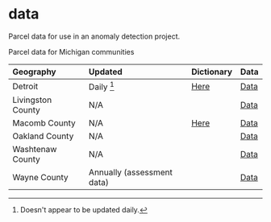 # data
Parcel data for use in an anomaly detection project. 

Parcel data for Michigan communities

| Geography | Updated         | Dictionary | Data| 
|:--        |:--              |:--         |:--  |
| Detroit   | Daily [^1]       |[Here](https://data.detroitmi.gov/datasets/detroitmi::parcels-2/about#Here) |[Data](https://data.detroitmi.gov/datasets/parcels-2/explore?location=42.344810%2C-83.151039%2C12.96#Data) |
|Livingston County| N/A |         |[Data](https://milivcounty.gov/gis/#Data)|
|Macomb County| N/A | [Here](https://macomb-county-open-data-portal-mcmap.hub.arcgis.com/datasets/MCMAP::macomb-county-tax-parcels/about#Here) |[Data](https://macomb-county-open-data-portal-mcmap.hub.arcgis.com/datasets/MCMAP::macomb-county-tax-parcels/explore?location=42.670131%2C-82.984615%2C16.67&showTable=true#Data)|
| Oakland County| N/A           |        | [Data](https://accessoakland.oakgov.com/apps/oakgov::property-gateway/about#Data)        |
| Washtenaw County|  N/A          |        |  [Data](https://ewashtenaw.sharefile.com/share/view/s5770550a0a10456a88b9d4415a01f681#Data)        |
| Wayne County| Annually (assessment data)          |        | [Data](https://www.waynecounty.com/departments/mb/assessment-equalization.aspx#Data) |
[^1]: Doesn't appear to be updated daily.
